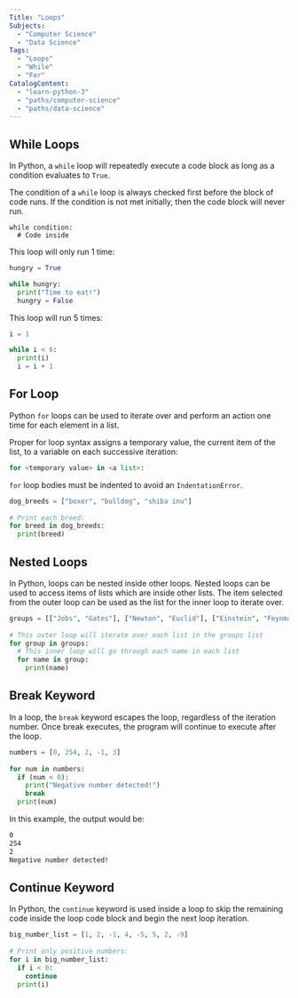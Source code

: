 ```yaml
---
Title: "Loops"
Subjects:
  - "Computer Science"
  - "Data Science"
Tags: 
  - "Loops"
  - "While"
  - "For"
CatalogContent:
  - "learn-python-3"
  - "paths/computer-science"
  - "paths/data-science"
---
```


## While Loops

In Python, a `while` loop will repeatedly execute a code block as long as a condition evaluates to `True`.

The condition of a `while` loop is always checked first before the block of code runs. If the condition is not met initially, then the code block will never run.

```pseudo
while condition:
  # Code inside
```

This loop will only run 1 time:

```py
hungry = True

while hungry:
  print("Time to eat!")
  hungry = False
```

This loop will run 5 times:

```py
i = 1

while i < 6:
  print(i)
  i = i + 1
```

## For Loop

Python `for` loops can be used to iterate over and perform an action one time for each element in a list.

Proper for loop syntax assigns a temporary value, the current item of the list, to a variable on each successive iteration: 

```py
for <temporary value> in <a list>:
```

`for` loop bodies must be indented to avoid an `IndentationError`.

```python
dog_breeds = ["boxer", "bulldog", "shiba inu"]
 
# Print each breed:
for breed in dog_breeds:
  print(breed)
```

## Nested Loops

In Python, loops can be nested inside other loops. Nested loops can be used to access items of lists which are inside other lists. The item selected from the outer loop can be used as the list for the inner loop to iterate over.

```py
groups = [["Jobs", "Gates"], ["Newton", "Euclid"], ["Einstein", "Feynman"]]
 
# This outer loop will iterate over each list in the groups list
for group in groups:
  # This inner loop will go through each name in each list
  for name in group:
    print(name)
```

## Break Keyword

In a loop, the `break` keyword escapes the loop, regardless of the iteration number. Once break executes, the program will continue to execute after the loop.

```py
numbers = [0, 254, 2, -1, 3]
 
for num in numbers:
  if (num < 0):
    print("Negative number detected!")
    break
  print(num)
```

In this example, the output would be:

```bash
0
254
2
Negative number detected!
```

## Continue Keyword

In Python, the `continue` keyword is used inside a loop to skip the remaining code inside the loop code block and begin the next loop iteration.

```py
big_number_list = [1, 2, -1, 4, -5, 5, 2, -9]
 
# Print only positive numbers:
for i in big_number_list:
  if i < 0:
    continue
  print(i)
```
